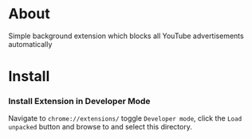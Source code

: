 # About

Simple background extension which blocks all YouTube advertisements automatically

# Install

### Install Extension in Developer Mode

Navigate to `chrome://extensions/` toggle `Developer mode`, click the `Load unpacked` button and browse to and select this directory.